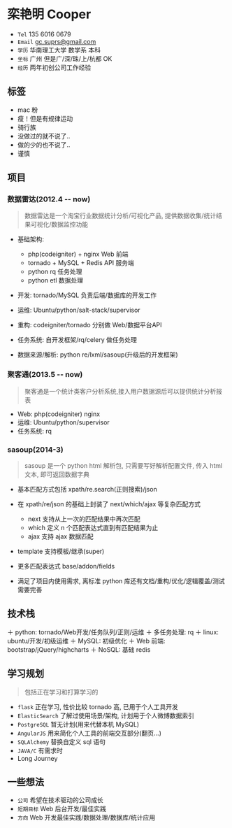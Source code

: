 # 栾艳明 Cooper

+ `Tel` 135 6016 0679
+ `Email` gc.suprs@gmail.com
+ `学历` 华南理工大学 数学系 本科
+ `坐标` 广州 但是广/深/珠/上/杭都 OK
+ `经历` 两年初创公司工作经验

## 标签

+ mac 粉
+ 瘦！但是有规律运动
+ 骑行族
+ 没做过的就不说了..
+ 做的少的也不说了..
+ 谨慎

## 项目

### 数据雷达(2012.4 -- now)

>数据雷达是一个淘宝行业数据统计分析/可视化产品, 提供数据收集/统计结果可视化/数据监控功能

+ 基础架构:

    + php(codeigniter) + nginx Web 前端
    + tornado + MySQL + Redis API 服务端
    + python rq 任务处理
    + python etl 数据处理
+ 开发: tornado/MySQL 负责后端/数据库的开发工作
+ 运维: Ubuntu/python/salt-stack/supervisor
+ 重构: codeigniter/tornado 分别做 Web/数据平台API
+ 任务系统: 自开发框架/rq/celery 做任务处理
+ 数据来源/解析: python re/lxml/sasoup(升级后的开发框架)

### 聚客通(2013.5 -- now)

>聚客通是一个统计类客户分析系统,接入用户数据源后可以提供统计分析报表

+ Web: php(codeigniter) nginx
+ 运维: Ubuntu/python/supervisor
+ 任务系统: rq

### sasoup(2014-3)

>sasoup 是一个 python html 解析包, 只需要写好解析配置文件, 传入 html 文本, 即可返回数据字典

+ 基本匹配方式包括 xpath/re.search(正则搜索)/json
+ 在 xpath/re/json 的基础上封装了 next/which/ajax 等复杂匹配方式

    + next 支持从上一次的匹配结果中再次匹配
    + which 定义 n 个匹配表达式直到有匹配结果为止
    + ajax 支持 ajax 数据匹配
+ template 支持模板/继承(super)
+ 更多匹配表达式 base/addon/fields
+ 满足了项目内使用需求, 离标准 python 库还有文档/重构/优化/逻辑覆盖/测试需要完善

## 技术栈

＋ python: tornado/Web开发/任务队列/正则/运维
＋ 多任务处理: rq
＋ linux: ubuntu/开发/初级运维
＋ MySQL: 初级优化
＋ Web 前端: bootstrap/jQuery/highcharts
＋ NoSQL: 基础 redis

## 学习规划

>包括正在学习和打算学习的

+ `flask` 正在学习, 性价比较 tornado 高, 已用于个人工具开发
+ `ElasticSearch` 了解过使用场景/架构, 计划用于个人微博数据索引
+ `PostgreSQL` 暂无计划(用来代替本机 MySQL)
+ `AngularJS` 用来简化个人工具的前端交互部分(翻页...)
+ `SQLAlchemy` 替换自定义 sql 语句
+ `JAVA/C` 有需求时
+ Long Journey

## 一些想法

+ `公司` 希望在技术驱动的公司成长
+ `短期目标` Web 后台开发/最佳实践
+ `方向` Web 开发最佳实践/数据处理/数据库/统计应用


